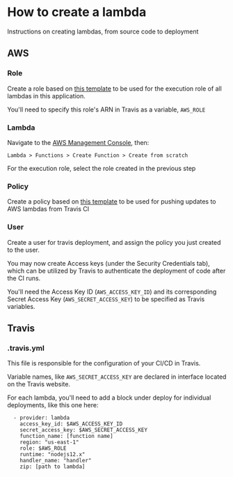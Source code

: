 # How to create a lambda
Instructions on creating lambdas, from source code to deployment

## AWS
### Role
Create a role based on [this template](./policy_template/BasicExecutionRole.json) to be used for the execution role of all lambdas in this application.

You'll need to specify this role's ARN in Travis as a variable, `AWS_ROLE`

### Lambda
Navigate to the [AWS Management Console](https://console.aws.amazon.com/console/home?region=us-east-1), then:
```
Lambda > Functions > Create Function > Create from scratch
```

For the execution role, select the role created in the previous step

### Policy
Create a policy based on [this template](./policy_template/BasicTravisPipelinePolicy.json) to be used for pushing updates to AWS lambdas from Travis CI

### User
Create a user for travis deployment, and assign the policy you just created to the user.

You may now create Access keys (under the Security Credentials tab), which can be utilized by Travis to authenticate the deployment of code after the CI runs.

You'll need the Access Key ID (`AWS_ACCESS_KEY_ID`) and its corresponding Secret Access Key (`AWS_SECRET_ACCESS_KEY`) to be specified as Travis variables.


## Travis
### .travis.yml
This file is responsible for the configuration of your CI/CD in Travis.

Variable names, like `AWS_SECRET_ACCESS_KEY` are declared in interface located on the Travis website.

For each lambda, you'll need to add a block under deploy for individual deployments, like this one here:
```
  - provider: lambda
    access_key_id: $AWS_ACCESS_KEY_ID
    secret_access_key: $AWS_SECRET_ACCESS_KEY
    function_name: [function name]
    region: "us-east-1"
    role: $AWS_ROLE
    runtime: "nodejs12.x"
    handler_name: "handler"
    zip: [path to lambda]
```
